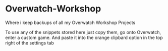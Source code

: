 # Overwatch-Workshop
Where i keep backups of all my Overwatch Workshop Projects

To use any of the snippets stored here just copy them, go onto Overwatch, enter a custom game. 
And paste it into the orange clipbard option in the top right of the settings tab
